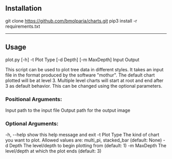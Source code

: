 ## Installation
git clone https://github.com/bmolparia/charts.git
pip3 install -r requirements.txt

---

## Usage

plot.py [-h] -t Plot Type [-d Depth] [-m MaxDepth] Input Output

This script can be used to plot tree data in different styles. It takes an
input file in the format produced by the software "mothur". The default chart
plotted will be at level 3. Multiple level charts will start at root and end
after 3 as default behavior. This can be changed using the optional
parameters.

### Positional Arguments:
  Input         path to the input file
  Output        path for the output image

### Optional Arguments:
  -h, --help    show this help message and exit
  -t Plot Type  The kind of chart you want to plot. Allowed values are:
                multi_pi, stacked_bar (default: None)
  -d Depth      The level/depth to begin plotting from (default: 1)
  -m MaxDepth   The level/depth at which the plot ends (default: 3)
